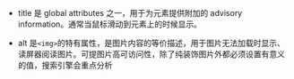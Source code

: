 - title 是 global attributes 之一，用于为元素提供附加的 advisory information。通常当鼠标滑动到元素上的时候显示。

- alt 是`<img>`的特有属性，是图片内容的等价描述，用于图片无法加载时显示、读屏器阅读图片。可提图片高可访问性，除了纯装饰图片外都必须设置有意义的值，搜索引擎会重点分析
